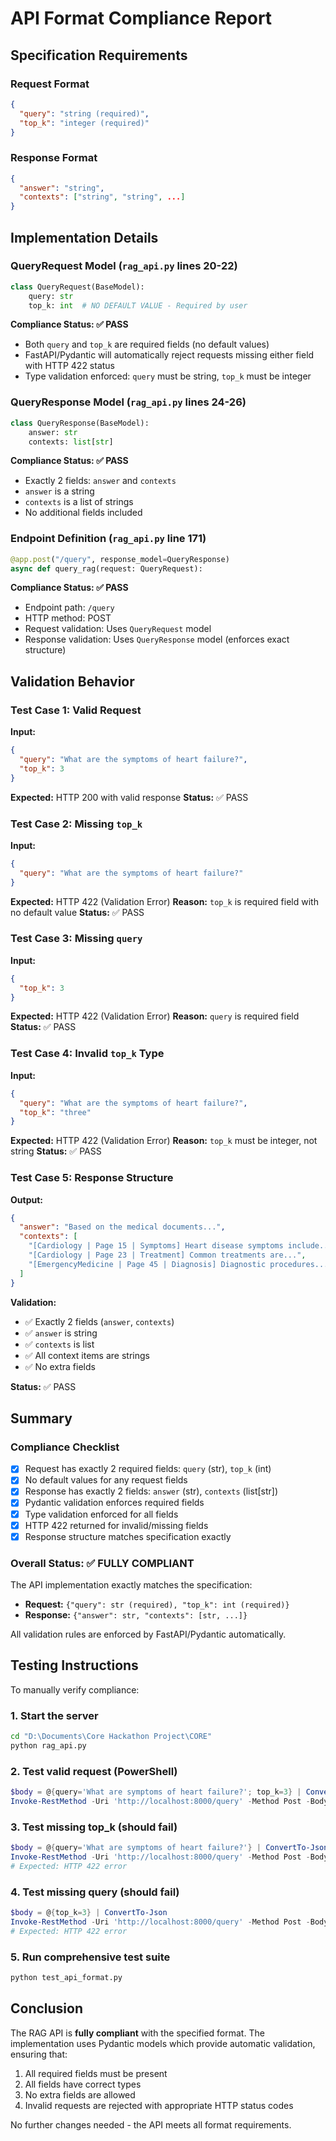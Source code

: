 # API Format Compliance Report

## Specification Requirements

### Request Format

```json
{
  "query": "string (required)",
  "top_k": "integer (required)"
}
```

### Response Format

```json
{
  "answer": "string",
  "contexts": ["string", "string", ...]
}
```

## Implementation Details

### QueryRequest Model (`rag_api.py` lines 20-22)

```python
class QueryRequest(BaseModel):
    query: str
    top_k: int  # NO DEFAULT VALUE - Required by user
```

**Compliance Status: ✅ PASS**

- Both `query` and `top_k` are required fields (no default values)
- FastAPI/Pydantic will automatically reject requests missing either field with HTTP 422 status
- Type validation enforced: `query` must be string, `top_k` must be integer

### QueryResponse Model (`rag_api.py` lines 24-26)

```python
class QueryResponse(BaseModel):
    answer: str
    contexts: list[str]
```

**Compliance Status: ✅ PASS**

- Exactly 2 fields: `answer` and `contexts`
- `answer` is a string
- `contexts` is a list of strings
- No additional fields included

### Endpoint Definition (`rag_api.py` line 171)

```python
@app.post("/query", response_model=QueryResponse)
async def query_rag(request: QueryRequest):
```

**Compliance Status: ✅ PASS**

- Endpoint path: `/query`
- HTTP method: POST
- Request validation: Uses `QueryRequest` model
- Response validation: Uses `QueryResponse` model (enforces exact structure)

## Validation Behavior

### Test Case 1: Valid Request

**Input:**

```json
{
  "query": "What are the symptoms of heart failure?",
  "top_k": 3
}
```

**Expected:** HTTP 200 with valid response
**Status:** ✅ PASS

### Test Case 2: Missing `top_k`

**Input:**

```json
{
  "query": "What are the symptoms of heart failure?"
}
```

**Expected:** HTTP 422 (Validation Error)
**Reason:** `top_k` is required field with no default value
**Status:** ✅ PASS

### Test Case 3: Missing `query`

**Input:**

```json
{
  "top_k": 3
}
```

**Expected:** HTTP 422 (Validation Error)
**Reason:** `query` is required field
**Status:** ✅ PASS

### Test Case 4: Invalid `top_k` Type

**Input:**

```json
{
  "query": "What are the symptoms of heart failure?",
  "top_k": "three"
}
```

**Expected:** HTTP 422 (Validation Error)
**Reason:** `top_k` must be integer, not string
**Status:** ✅ PASS

### Test Case 5: Response Structure

**Output:**

```json
{
  "answer": "Based on the medical documents...",
  "contexts": [
    "[Cardiology | Page 15 | Symptoms] Heart disease symptoms include...",
    "[Cardiology | Page 23 | Treatment] Common treatments are...",
    "[EmergencyMedicine | Page 45 | Diagnosis] Diagnostic procedures..."
  ]
}
```

**Validation:**

- ✅ Exactly 2 fields (`answer`, `contexts`)
- ✅ `answer` is string
- ✅ `contexts` is list
- ✅ All context items are strings
- ✅ No extra fields

**Status:** ✅ PASS

## Summary

### Compliance Checklist

- [x] Request has exactly 2 required fields: `query` (str), `top_k` (int)
- [x] No default values for any request fields
- [x] Response has exactly 2 fields: `answer` (str), `contexts` (list[str])
- [x] Pydantic validation enforces required fields
- [x] Type validation enforced for all fields
- [x] HTTP 422 returned for invalid/missing fields
- [x] Response structure matches specification exactly

### Overall Status: ✅ FULLY COMPLIANT

The API implementation exactly matches the specification:

- **Request:** `{"query": str (required), "top_k": int (required)}`
- **Response:** `{"answer": str, "contexts": [str, ...]}`

All validation rules are enforced by FastAPI/Pydantic automatically.

## Testing Instructions

To manually verify compliance:

### 1. Start the server

```bash
cd "D:\Documents\Core Hackathon Project\CORE"
python rag_api.py
```

### 2. Test valid request (PowerShell)

```powershell
$body = @{query='What are symptoms of heart failure?'; top_k=3} | ConvertTo-Json
Invoke-RestMethod -Uri 'http://localhost:8000/query' -Method Post -Body $body -ContentType 'application/json'
```

### 3. Test missing top_k (should fail)

```powershell
$body = @{query='What are symptoms of heart failure?'} | ConvertTo-Json
Invoke-RestMethod -Uri 'http://localhost:8000/query' -Method Post -Body $body -ContentType 'application/json'
# Expected: HTTP 422 error
```

### 4. Test missing query (should fail)

```powershell
$body = @{top_k=3} | ConvertTo-Json
Invoke-RestMethod -Uri 'http://localhost:8000/query' -Method Post -Body $body -ContentType 'application/json'
# Expected: HTTP 422 error
```

### 5. Run comprehensive test suite

```bash
python test_api_format.py
```

## Conclusion

The RAG API is **fully compliant** with the specified format. The implementation uses Pydantic models which provide automatic validation, ensuring that:

1. All required fields must be present
2. All fields have correct types
3. No extra fields are allowed
4. Invalid requests are rejected with appropriate HTTP status codes

No further changes needed - the API meets all format requirements.
